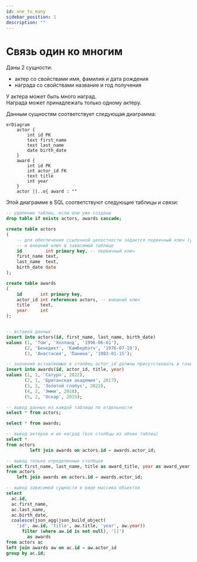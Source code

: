 ```yaml
---
id: one_to_many
sidebar_position: 1
description: ""
---
```


# Связь один ко многим

Даны 2 сущности:

- актер со свойствами имя, фамилия и дата рождения
- награда со свойствами название и год получения

У актера может быть много наград.\
Награда может принадлежать только одному актеру.

Данным сущностям соответствует следующая диаграмма:

```mermaid
erDiagram
    actor {
        int id PK
        text first_name
        text last_name
        date birth_date
    }
    award {
        int id PK
        int actor_id FK
        text title
        int year
    }
    actor ||..o{ award : ""
```

Этой диаграмме в SQL соответствуют следующие таблицы и связи:

```sql
-- удаление таблиц, если они уже созданы
drop table if exists actors, awards cascade;

create table actors
(
    -- для обеспечения ссылочной целостности задается первичный ключ (уникальный идентификатор строки) в главной таблице
    -- и внешний ключ в зависимой таблице
    id         int primary key, -- первичный ключ
    first_name text,
    last_name  text,
    birth_date date
);

create table awards
(
    id       int primary key,
    actor_id int references actors, -- внешний ключ
    title    text,
    year     int
);


-- вставка данных
insert into actors(id, first_name, last_name, birth_date)
values (1, 'Том', 'Холланд', '1996-06-01'),
       (2, 'Бенедикт', 'Камбербэтч', '1976-07-19'),
       (3, 'Анастасия', 'Панина', '1983-01-15');

-- значения вставляемые в столбец actor_id должны присутствовать в главной таблице в столбце id
insert into awards(id, actor_id, title, year)
values (1, 1, 'Сатурн', 2022),
       (2, 1, 'Британская академия', 2017),
       (3, 2, 'Золотой глобус', 2022),
       (4, 2, 'Эмми', 2018),
       (5, 2, 'Оскар', 2015);

-- вывод данных из каждой таблицы по отдельности
select * from actors;

select * from awards;

-- вывод актеров и их наград (все столбцы из обеих таблиц)
select *
from actors
         left join awards on actors.id = awards.actor_id;

-- вывод только определенных столбцов
select first_name, last_name, title as award_title, year as award_year
from actors
    left join awards on actors.id = awards.actor_id;

-- вывод зависимой сущности в виде массива объектов
select
  ac.id,
  ac.first_name,
  ac.last_name,
  ac.birth_date,
  coalesce(json_agg(json_build_object(
    'id', aw.id, 'title', aw.title, 'year', aw.year))
      filter (where aw.id is not null), '[]')
        as awards
from actors ac
left join awards aw on ac.id = aw.actor_id
group by ac.id;
```
